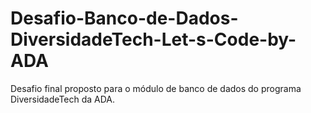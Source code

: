 # Desafio-Banco-de-Dados-DiversidadeTech-Let-s-Code-by-ADA
Desafio final proposto para o módulo de banco de dados do programa DiversidadeTech da ADA.
